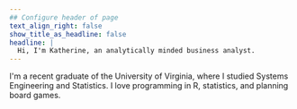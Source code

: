 ```yaml
---
## Configure header of page
text_align_right: false
show_title_as_headline: false
headline: |
  Hi, I'm Katherine, an analytically minded business analyst.
---
```


<!-- this is a subheadline -->
I'm a recent graduate of the University of Virginia, where I studied Systems Engineering and Statistics. I love programming in R, statistics, and planning board games.

